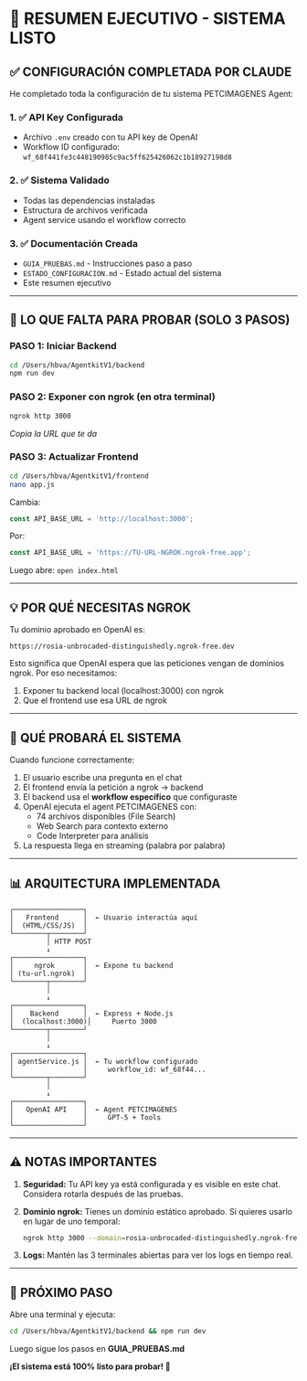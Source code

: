 # 🎯 RESUMEN EJECUTIVO - SISTEMA LISTO

## ✅ CONFIGURACIÓN COMPLETADA POR CLAUDE

He completado toda la configuración de tu sistema PETCIMAGENES Agent:

### 1. ✅ API Key Configurada
- Archivo `.env` creado con tu API key de OpenAI
- Workflow ID configurado: `wf_68f441fe3c448190985c9ac5ff625426062c1b18927198d8`

### 2. ✅ Sistema Validado
- Todas las dependencias instaladas
- Estructura de archivos verificada
- Agent service usando el workflow correcto

### 3. ✅ Documentación Creada
- `GUIA_PRUEBAS.md` - Instrucciones paso a paso
- `ESTADO_CONFIGURACION.md` - Estado actual del sistema
- Este resumen ejecutivo

---

## 🚀 LO QUE FALTA PARA PROBAR (SOLO 3 PASOS)

### PASO 1: Iniciar Backend
```bash
cd /Users/hbva/AgentkitV1/backend
npm run dev
```

### PASO 2: Exponer con ngrok (en otra terminal)
```bash
ngrok http 3000
```
*Copia la URL que te da*

### PASO 3: Actualizar Frontend
```bash
cd /Users/hbva/AgentkitV1/frontend
nano app.js
```
Cambia:
```javascript
const API_BASE_URL = 'http://localhost:3000';
```
Por:
```javascript
const API_BASE_URL = 'https://TU-URL-NGROK.ngrok-free.app';
```

Luego abre: `open index.html`

---

## 💡 POR QUÉ NECESITAS NGROK

Tu dominio aprobado en OpenAI es:
```
https://rosia-unbrocaded-distinguishedly.ngrok-free.dev
```

Esto significa que OpenAI espera que las peticiones vengan de dominios ngrok. Por eso necesitamos:
1. Exponer tu backend local (localhost:3000) con ngrok
2. Que el frontend use esa URL de ngrok

---

## 🎯 QUÉ PROBARÁ EL SISTEMA

Cuando funcione correctamente:
1. El usuario escribe una pregunta en el chat
2. El frontend envía la petición a ngrok → backend
3. El backend usa el **workflow específico** que configuraste
4. OpenAI ejecuta el agent PETCIMAGENES con:
   - 74 archivos disponibles (File Search)
   - Web Search para contexto externo
   - Code Interpreter para análisis
5. La respuesta llega en streaming (palabra por palabra)

---

## 📊 ARQUITECTURA IMPLEMENTADA

```
┌─────────────────┐
│   Frontend      │  ← Usuario interactúa aquí
│  (HTML/CSS/JS)  │
└────────┬────────┘
         │ HTTP POST
         ↓
┌─────────────────┐
│     ngrok       │  ← Expone tu backend
│ (tu-url.ngrok)  │
└────────┬────────┘
         │
         ↓
┌─────────────────┐
│    Backend      │  ← Express + Node.js
│  (localhost:3000)│     Puerto 3000
└────────┬────────┘
         │
         ↓
┌─────────────────┐
│ agentService.js │  ← Tu workflow configurado
│                 │     workflow_id: wf_68f44...
└────────┬────────┘
         │
         ↓
┌─────────────────┐
│   OpenAI API    │  ← Agent PETCIMAGENES
│                 │     GPT-5 + Tools
└─────────────────┘
```

---

## ⚠️ NOTAS IMPORTANTES

1. **Seguridad:** Tu API key ya está configurada y es visible en este chat. Considera rotarla después de las pruebas.

2. **Dominio ngrok:** Tienes un dominio estático aprobado. Si quieres usarlo en lugar de uno temporal:
   ```bash
   ngrok http 3000 --domain=rosia-unbrocaded-distinguishedly.ngrok-free.dev
   ```

3. **Logs:** Mantén las 3 terminales abiertas para ver los logs en tiempo real.

---

## 🎉 PRÓXIMO PASO

Abre una terminal y ejecuta:
```bash
cd /Users/hbva/AgentkitV1/backend && npm run dev
```

Luego sigue los pasos en **GUIA_PRUEBAS.md**

**¡El sistema está 100% listo para probar! 🚀**

